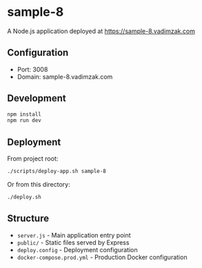 # sample-8

A Node.js application deployed at https://sample-8.vadimzak.com

## Configuration

- Port: 3008
- Domain: sample-8.vadimzak.com

## Development

```bash
npm install
npm run dev
```

## Deployment

From project root:
```bash
./scripts/deploy-app.sh sample-8
```

Or from this directory:
```bash
./deploy.sh
```

## Structure

- `server.js` - Main application entry point
- `public/` - Static files served by Express
- `deploy.config` - Deployment configuration
- `docker-compose.prod.yml` - Production Docker configuration